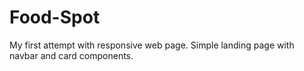 # Food-Spot

My first attempt with responsive web page.
Simple landing page with navbar and card components. 
